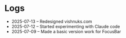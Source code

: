 # Logs

- 2025-07-13 – Redesigned vishnuks.com
- 2025-07-12 – Started experimenting with Claude code
- 2025-07-09 – Made a basic version work for FocusBar
